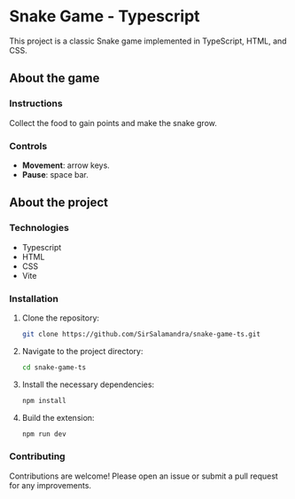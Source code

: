 # Snake Game - Typescript

This project is a classic Snake game implemented in TypeScript, HTML, and CSS.

## About the game

### Instructions

Collect the food to gain points and make the snake grow.

### Controls

- **Movement**: arrow keys.
- **Pause**: space bar.

## About the project

### Technologies

- Typescript
- HTML
- CSS
- Vite

### Installation

1. Clone the repository:

   ```sh
   git clone https://github.com/SirSalamandra/snake-game-ts.git
   ```

2. Navigate to the project directory:

   ```sh
   cd snake-game-ts
   ```

3. Install the necessary dependencies:

   ```sh
   npm install
   ```

4. Build the extension:

   ```sh
   npm run dev
   ```

### Contributing

Contributions are welcome! Please open an issue or submit a pull request for any improvements.
